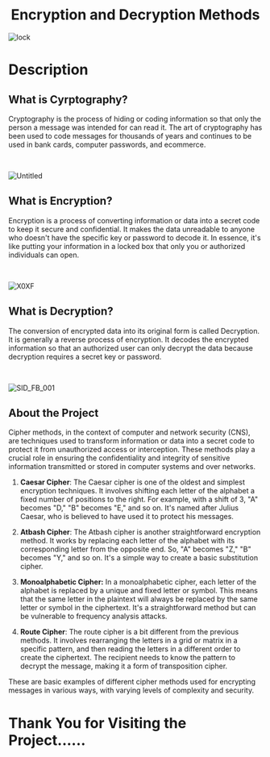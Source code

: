 <h1 align="center">Encryption and Decryption Methods</h1>

![lock](https://github.com/Arunkumar282/Encryption-Decryption-Algorithms-project/assets/100655631/4231356f-9d23-45bb-8168-1da094977277)

<h1>Description</h1>

<h2>What is Cyrptography?</h2>

Cryptography is the process of hiding or coding information so that only the person a message was intended for can read it. The art of cryptography has been used to code messages for thousands of years and continues to be used in bank cards, computer passwords, and ecommerce.

<br>

![Untitled](https://github.com/Arunkumar282/Encryption-Decryption-Algorithms-project/assets/100655631/04a2aaad-96ef-4e5c-97ad-b9d0d41b07c7)

<h2>What is Encryption?</h2>

Encryption is a process of converting information or data into a secret code to keep it secure and confidential. It makes the data unreadable to anyone who doesn't have the specific key or password to decode it. In essence, it's like putting your information in a locked box that only you or authorized individuals can open.

<br>

![X0XF](https://github.com/Arunkumar282/Encryption-Decryption-Algorithms-project/assets/100655631/0dfeec0a-4d93-43d9-9014-768bd488cf16)

<h2>What is Decryption?</h2>

The conversion of encrypted data into its original form is called Decryption. It is generally a reverse process of encryption. It decodes the encrypted information so that an authorized user can only decrypt the data because decryption requires a secret key or password.

<br>


![SID_FB_001](https://github.com/Arunkumar282/Encryption-Decryption-Algorithms-project/assets/100655631/9797279f-18d3-4ab1-9683-2a8c408c9258)

<h2>About the Project</h2>


Cipher methods, in the context of computer and network security (CNS), are techniques used to transform information or data into a secret code to protect it from unauthorized access or interception. These methods play a crucial role in ensuring the confidentiality and integrity of sensitive information transmitted or stored in computer systems and over networks.

1. <b>Caesar Cipher</b>: The Caesar cipher is one of the oldest and simplest encryption techniques. It involves shifting each letter of the alphabet a fixed number of positions to the right. For example, with a shift of 3, "A" becomes "D," "B" becomes "E," and so on. It's named after Julius Caesar, who is believed to have used it to protect his messages.

2. <b>Atbash Cipher</b>: The Atbash cipher is another straightforward encryption method. It works by replacing each letter of the alphabet with its corresponding letter from the opposite end. So, "A" becomes "Z," "B" becomes "Y," and so on. It's a simple way to create a basic substitution cipher.

3. <b>Monoalphabetic Cipher:</b> In a monoalphabetic cipher, each letter of the alphabet is replaced by a unique and fixed letter or symbol. This means that the same letter in the plaintext will always be replaced by the same letter or symbol in the ciphertext. It's a straightforward method but can be vulnerable to frequency analysis attacks.

4. <b>Route Cipher</b>: The route cipher is a bit different from the previous methods. It involves rearranging the letters in a grid or matrix in a specific pattern, and then reading the letters in a different order to create the ciphertext. The recipient needs to know the pattern to decrypt the message, making it a form of transposition cipher.

These are basic examples of different cipher methods used for encrypting messages in various ways, with varying levels of complexity and security.

<h1> Thank You for Visiting the Project......</h1>


